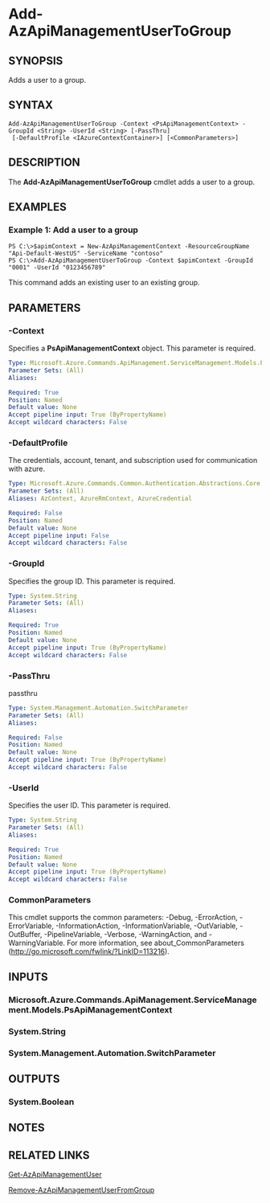 ﻿---
external help file: Microsoft.Azure.PowerShell.Cmdlets.ApiManagement.ServiceManagement.dll-Help.xml
Module Name: Az.ApiManagement
ms.assetid: 8C014335-9622-4F2E-A163-4B0C84531506
online version: https://docs.microsoft.com/en-us/powershell/module/az.apimanagement/add-azapimanagementusertogroup
schema: 2.0.0
---

# Add-AzApiManagementUserToGroup

## SYNOPSIS
Adds a user to a group.

## SYNTAX

```
Add-AzApiManagementUserToGroup -Context <PsApiManagementContext> -GroupId <String> -UserId <String> [-PassThru]
 [-DefaultProfile <IAzureContextContainer>] [<CommonParameters>]
```

## DESCRIPTION
The **Add-AzApiManagementUserToGroup** cmdlet adds a user to a group.

## EXAMPLES

### Example 1: Add a user to a group
```
PS C:\>$apimContext = New-AzApiManagementContext -ResourceGroupName "Api-Default-WestUS" -ServiceName "contoso"
PS C:\>Add-AzApiManagementUserToGroup -Context $apimContext -GroupId "0001" -UserId "0123456789"
```

This command adds an existing user to an existing group.

## PARAMETERS

### -Context
Specifies a **PsApiManagementContext** object.
This parameter is required.

```yaml
Type: Microsoft.Azure.Commands.ApiManagement.ServiceManagement.Models.PsApiManagementContext
Parameter Sets: (All)
Aliases:

Required: True
Position: Named
Default value: None
Accept pipeline input: True (ByPropertyName)
Accept wildcard characters: False
```

### -DefaultProfile
The credentials, account, tenant, and subscription used for communication with azure.

```yaml
Type: Microsoft.Azure.Commands.Common.Authentication.Abstractions.Core.IAzureContextContainer
Parameter Sets: (All)
Aliases: AzContext, AzureRmContext, AzureCredential

Required: False
Position: Named
Default value: None
Accept pipeline input: False
Accept wildcard characters: False
```

### -GroupId
Specifies the group ID.
This parameter is required.

```yaml
Type: System.String
Parameter Sets: (All)
Aliases:

Required: True
Position: Named
Default value: None
Accept pipeline input: True (ByPropertyName)
Accept wildcard characters: False
```

### -PassThru
passthru

```yaml
Type: System.Management.Automation.SwitchParameter
Parameter Sets: (All)
Aliases:

Required: False
Position: Named
Default value: None
Accept pipeline input: True (ByPropertyName)
Accept wildcard characters: False
```

### -UserId
Specifies the user ID.
This parameter is required.

```yaml
Type: System.String
Parameter Sets: (All)
Aliases:

Required: True
Position: Named
Default value: None
Accept pipeline input: True (ByPropertyName)
Accept wildcard characters: False
```

### CommonParameters
This cmdlet supports the common parameters: -Debug, -ErrorAction, -ErrorVariable, -InformationAction, -InformationVariable, -OutVariable, -OutBuffer, -PipelineVariable, -Verbose, -WarningAction, and -WarningVariable. For more information, see about_CommonParameters (http://go.microsoft.com/fwlink/?LinkID=113216).

## INPUTS

### Microsoft.Azure.Commands.ApiManagement.ServiceManagement.Models.PsApiManagementContext

### System.String

### System.Management.Automation.SwitchParameter

## OUTPUTS

### System.Boolean

## NOTES

## RELATED LINKS

[Get-AzApiManagementUser](./Get-AzApiManagementUser.md)

[Remove-AzApiManagementUserFromGroup](./Remove-AzApiManagementUserFromGroup.md)


